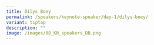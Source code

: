 ```yaml
---
title: Dilys Boey
permalink: /speakers/keynote-speaker/day-1/dilys-boey/
variant: tiptap
description: ""
image: /images/08_KN_speakers_DB.png
---
```

